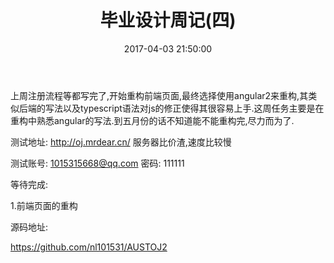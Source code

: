 ﻿---
title: 毕业设计周记(四)
tags:
  - 毕业设计
categories: 随谈
date: 2017-04-03 21:50:00

---

上周注册流程等都写完了,开始重构前端页面,最终选择使用angular2来重构,其类似后端的写法以及typescript语法对js的修正使得其很容易上手.这周任务主要是在重构中熟悉angular的写法.到五月份的话不知道能不能重构完,尽力而为了.

测试地址:  http://oj.mrdear.cn/    服务器比价渣,速度比较慢

测试账号:   1015315668@qq.com    密码: 111111

等待完成:

1.前端页面的重构

源码地址:

https://github.com/nl101531/AUSTOJ2
